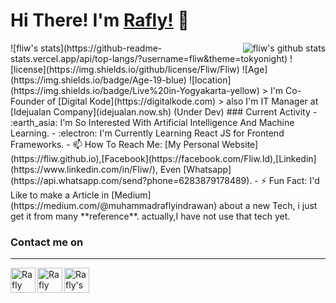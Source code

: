 # Hi There! I'm [Rafly!](https://fliw.github.io) 👋

<img align="right" src="https://github-readme-stats.anuraghazra1.vercel.app/api?username=fliw&show_icons=true&theme=tokyonight" alt="fliw's github stats" />
![fliw's stats](https://github-readme-stats.vercel.app/api/top-langs/?username=fliw&theme=tokyonight)
![license](https://img.shields.io/github/license/Fliw/Fliw)
![Age](https://img.shields.io/badge/Age-19-blue)
![location](https://img.shields.io/badge/Live%20in-Yogyakarta-yellow)
> I'm Co-Founder of [Digital Kode](https://digitalkode.com)
> also I'm IT Manager at [Idejualan Company](idejualan.now.sh) (Under Dev) 
### Current Activity
- :earth_asia: I'm So Interested With Artificial Intelligence And Machine Learning.
- :electron: I'm Currently Learning React JS for Frontend Frameworks.
- 📫 How To Reach Me: [My Personal Website](https://fliw.github.io),[Facebook](https://facebook.com/Fliw.Id),[Linkedin](https://www.linkedin.com/in/Fliw/), Even [Whatsapp](https://api.whatsapp.com/send?phone=6283879178489).
- ⚡ Fun Fact: I'd Like to make a Article in [Medium](https://medium.com/@muhammadraflyindrawan) about a new Tech, i just get it from many **reference**. actually,I have not use that tech yet.

### Contact me on
<hr/>
<a href="https://www.linkedin.com/in/Fliw/">
  <img align="left" alt="Rafly Indrawan | LinkedIn" width="40px" src="https://image.flaticon.com/icons/png/512/174/174857.png" />
</a>
<a href="https://web.facebook.com/Fliw.id">
  <img align="left" alt="Rafly Indrawan | Facebook" width="40px" src="https://image.flaticon.com/icons/png/512/174/174848.png" />
</a>
<a href="https://api.whatsapp.com/send?phone=6283879178489">
  <img align="left" alt="Rafly's Whatsapp" width="40px" src="https://pngimage.net/wp-content/uploads/2018/06/whatsapp-flat-icon-png-5.png" />
</a>
